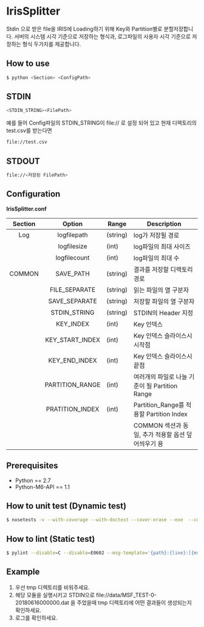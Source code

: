 # IrisSplitter
Stdin 으로 받은 file을 IRIS에 Loading하기 위해 Key와 Partition별로 분할저장합니다.
서버의 시스템 시각 기준으로 저장하는 형식과, 로그파일의 사용자 시각 기준으로 저장하는 형식 두가지를 제공합니다.

## How to use
```Bash
$ python <Section> <ConfigPath>
```

## STDIN
```Bash
<STDIN_STRING><FilePath>
```
예를 들어 Config파일의 STDIN_STRING이 file:// 로 설정 되어 있고 현재 디렉토리의 test.csv를 받는다면
```Bash
file://test.csv
```

## STDOUT
```Bash
file://<저장된 FilePath>
```

## Configuration

**IrisSplitter.conf**

|Section  |Option          |Range   |Description|
|:-------:|:--------------:|--------|------------------------------------------------|
|Log      |logfilepath     |(string)| log가 저장될 경로                              |
|         |logfilesize     |(int)   | log파일의 최대 사이즈                          |
|         |logfilecount    |(int)   | log파일의 최대 수                              |
|COMMON   |SAVE_PATH       |(string)| 결과를 저장할 디렉토리 경로                    |
|         |FILE_SEPARATE   |(string)| 읽는 파일의 열 구분자                          |
|         |SAVE_SEPARATE   |(string)| 저장할 파일의 열 구분자                        |
|         |STDIN_STRING    |(string)| STDIN의 Header 지정                            |
|         |KEY_INDEX       |(int)   | Key 인덱스                                     |
|         |KEY_START_INDEX |(int)   | Key 인덱스 슬라이스시 시작점                   |
|         |KEY_END_INDEX   |(int)   | Key 인덱스 슬라이스시 끝점                     |
|         |PARTITION_RANGE |(int)   | 여러개의 파일로 나눌 기준이 될 Partition Range |
|         |PRATITION_INDEX |(int)   | Partition_Range를 적용할 Partition Index       |
|<Section>|                || COMMON 섹션과 동일, 추가 적용할 옵션 덮어씌우기 용     |

## Prerequisites
- Python == 2.7
- Python-M6-API == 1.1

## How to unit test (Dynamic test)
```Bash
$ nosetests -v --with-coverage --with-doctest --cover-erase --exe  --cover-package=. tests/*.py
```

## How to lint (Static test)
```Bash
$ pylint --disable=C --disable=E0602 --msg-template='{path}:{line}:[{msg_id}({symbol}),{obj}]{msg}' *.py
```

## Example
1. 우선 tmp 디렉토리를 비워주세요.
2. 해당 모듈을 실행시키고 STDIN으로 file://data/MSF_TEST-0-20180616000000.dat 을 주었을때 tmp 디렉토리에 어떤 결과들이 생성되는지 확인하세요.
3. 로그를 확인하세요.
